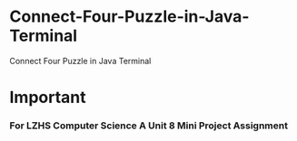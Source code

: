 # Connect-Four-Puzzle-in-Java-Terminal
Connect Four Puzzle in Java Terminal

# Important
### For LZHS Computer Science A Unit 8 Mini Project Assignment
